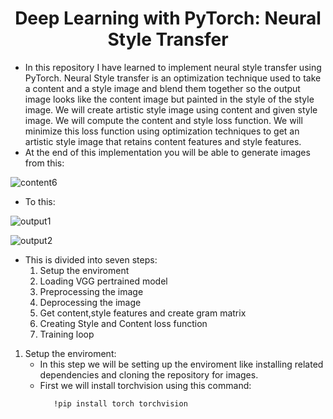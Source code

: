 <H1 align="center">Deep Learning with PyTorch: Neural Style Transfer</H1>

- In this repository I have learned to implement neural style transfer using PyTorch. Neural Style transfer is an optimization technique used to take a content and a style image and blend them together so the output image looks like the content image but painted in the style of the style image. We will create artistic style image using content and given style image. We will compute the content and style loss function. We will minimize this loss function using optimization techniques to get an artistic style image that retains content features and style features.
- At the end of this implementation you will be able to generate images from this:

![content6](https://github.com/Shifu34/Deep-Learning-with-PyTorch-Neural-Style-Transfer/assets/140503589/e3b71436-be2a-4a3b-97b7-5cdbaf214cce)

- To this:
  
![output1](https://github.com/Shifu34/Deep-Learning-with-PyTorch-Neural-Style-Transfer/assets/140503589/373f963b-6d92-4cef-ac86-c094a154ebc4)

![output2](https://github.com/Shifu34/Deep-Learning-with-PyTorch-Neural-Style-Transfer/assets/140503589/60de41f4-e7b5-440f-a871-2f07bd18bbae)

- This is divided into seven steps:
  1. Setup the enviroment
  2. Loading VGG pertrained model
  3. Preprocessing the image
  4. Deprocessing the image
  5. Get content,style features and create gram matrix
  6. Creating Style and Content loss function
  7. Training loop

1. Setup the enviroment:
   - In this step we will be setting up the enviroment like installing related dependencies and cloning the repository for images.
   - First we will install torchvision using this command:
     ```
        !pip install torch torchvision
     ```
